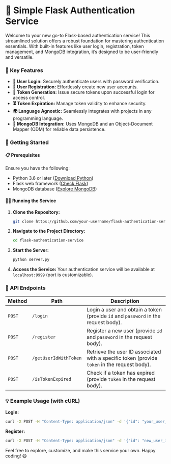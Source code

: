 # 🚀 Simple Flask Authentication Service

Welcome to your new go-to Flask-based authentication service! This streamlined solution offers a robust foundation for mastering authentication essentials. With built-in features like user login, registration, token management, and MongoDB integration, it’s designed to be user-friendly and versatile.

### 🌟 Key Features

- **🔐 User Login:** Securely authenticate users with password verification.
- **📝 User Registration:** Effortlessly create new user accounts.
- **🎫 Token Generation:** Issue secure tokens upon successful login for access control.
- **⏳ Token Expiration:** Manage token validity to enhance security.
- **🌍 Language Agnostic:** Seamlessly integrates with projects in any programming language.
- **💾 MongoDB Integration:** Uses MongoDB and an Object-Document Mapper (ODM) for reliable data persistence.

### 🚀 Getting Started

#### 📋 Prerequisites

Ensure you have the following:

- Python 3.6 or later ([Download Python](https://www.python.org/))
- Flask web framework ([Check Flask](https://flask.palletsprojects.com/))
- MongoDB database ([Explore MongoDB](https://www.mongodb.com/))

#### 🏃‍♂️ Running the Service

1. **Clone the Repository:**

    ```bash
    git clone https://github.com/your-username/flask-authentication-service.git
    ```

2. **Navigate to the Project Directory:**

    ```bash
    cd flask-authentication-service
    ```

3. **Start the Server:**

    ```bash
    python server.py
    ```

4. **Access the Service:**
   Your authentication service will be available at `localhost:9999` (port is customizable).

### 📡 API Endpoints

| **Method** | **Path**                    | **Description** |
|------------|-----------------------------|-----------------|
| `POST`      | `/login`                    | Login a user and obtain a token (provide `id` and `password` in the request body). |
| `POST`      | `/register`                 | Register a new user (provide `id` and `password` in the request body). |
| `POST`      | `/getUserIdWithToken`       | Retrieve the user ID associated with a specific token (provide `token` in the request body). |
| `POST`      | `/isTokenExpired`           | Check if a token has expired (provide `token` in the request body). |

### 💡 Example Usage (with cURL)

**Login:**

```bash
curl -X POST -H "Content-Type: application/json" -d '{"id": "your_user_id", "password": "your_password"}' http://localhost:9999/login
```

**Register:**

```bash
curl -X POST -H "Content-Type: application/json" -d '{"id": "new_user_id", "password": "new_user_password"}' http://localhost:9999/register
```

Feel free to explore, customize, and make this service your own. Happy coding! 😄
